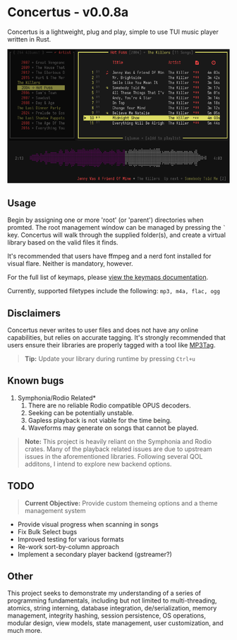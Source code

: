 # Concertus - v0.0.8a

Concertus is a lightweight, plug and play, simple to use TUI music player written in Rust.

![concertus.png](./docs/header.png)

## Usage

Begin by assigning one or more 'root' (or 'parent') directories when promted.
The root management window can be managed by pressing the ``` ` ``` key.
Concertus will walk through the supplied folder(s), and create a virtual
library based on the valid files it finds.

It's recommended that users have ffmpeg and a nerd font installed for visual
flare. Neither is mandatory, however.

For the full list of keymaps, please [view the keymaps
documentation](./docs/keymaps.md).

Currently, supported filetypes include the following: ```mp3, m4a, flac, ogg```

## Disclaimers

Concertus never writes to user files and does not have any online capabilities,
but relies on accurate tagging. It's strongly recommended that users ensure
their libraries are properly tagged with a tool like
[MP3Tag](https://www.mp3tag.de/en/). 

> **Tip:** Update your library during runtime by pressing `Ctrl+u`

## Known bugs

1. Symphonia/Rodio Related*
    1. There are no reliable Rodio compatible OPUS decoders.
    1. Seeking can be potentially unstable.
    1. Gapless playback is not viable for the time being.
    1. Waveforms may generate on songs that cannot be played.

> **Note:** This project is heavily reliant on the Symphonia and Rodio crates.
Many of the playback related issues are due to upstream issues in the
aforementioned libraries. Following several QOL additons, I intend to explore
new backend options. 

## TODO 

> **Current Objective:** Provide custom themeing options and a theme management system

- Provide visual progress when scanning in songs
- Fix Bulk Select bugs
- Improved testing for various formats
- Re-work sort-by-column approach
- Implement a secondary player backend (gstreamer?)

## Other

This project seeks to demonstrate my understanding of a series of programming
fundamentals, including but not limited to multi-threading, atomics, string
interning, database integration, de/serialization, memory management, integrity
hashing, session persistence, OS operations, modular design, view models, 
state management, user customization, and much more. 
